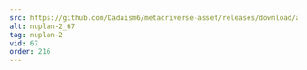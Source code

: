 ```yaml
---
src: https://github.com/Dadaism6/metadriverse-asset/releases/download/assetsv1.0.2/nuplan-2_67.mp4
alt: nuplan-2_67
tag: nuplan-2
vid: 67
order: 216
---
```

